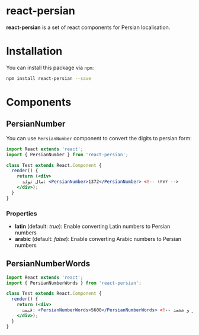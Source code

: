 # react-persian
**react-persian** is a set of react components for Persian localisation.

# Installation

You can install this package via `npm`:

```bash
npm install react-persian --save
```

# Components
## PersianNumber
You can use `PersianNumber` component to convert the digits to persian form:

```jsx
import React extends 'react';
import { PersianNumber } from 'react-persian';

class Test extends React.Component {
  render() {
    return (<div>
      سال تولد: <PersianNumber>1372</PersianNumber> <!-- ۱۳۷۲ -->
    </div>);
  }
}
```

### Properties
* **latin** (default: *true*): Enable converting Latin numbers to Persian numbers
* **arabic** (default: *false*): Enable converting Arabic numbers to Persian numbers

## PersianNumberWords
```jsx
import React extends 'react';
import { PersianNumberWords } from 'react-persian';

class Test extends React.Component {
  render() {
    return (<div>
      قیمت: <PersianNumberWords>5600</PersianNumberWords> <!-- پنج هزار و ششصد -->
    </div>);
  }
}
```
